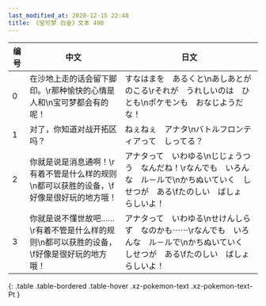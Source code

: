 ```yaml
---
last_modified_at: 2020-12-15 22:48
title: 《宝可梦 白金》文本 490
---
```

| 编号 | 中文 | 日文 |
| ---- | ---- | ---- |
| 0 | 在沙地上走的话会留下脚印。\r那种愉快的心情是人和\n宝可梦都会有的呢！ | すなはまを　あるくと\nあしあとが　のこる\rそれが　うれしいのは　ひとも\nポケモンも　おなじようだな！ |
| 1 | 对了，你知道对战开拓区吗？ | ねぇねぇ　アナタ\nバトルフロンティアって　しってる？ |
| 2 | 你就是说是消息通啊！\r有着不管是什么样的规则\n都可以获胜的设备，\f好像是很好玩的地方哦！ | アナタって　いわゆる\nじじょうつう　なんだね！\rなんでも　いろんな　ル－ルで\nかちぬいていく　しせつが　ある\fたのしい　ばしょ　らしいよ！ |
| 3 | 你就是说不懂世故吧……\r有着不管是什么样的规则\n都可以获胜的设备，\f好像是很好玩的地方哦！ | アナタって　いわゆる\nせけんしらず　なのかも⋯⋯\rなんでも　いろんな　ル－ルで\nかちぬいていく　しせつが　ある\fたのしい　ばしょ　らしいよ！ |
{: .table .table-bordered .table-hover .xz-pokemon-text .xz-pokemon-text-Pt }